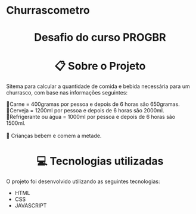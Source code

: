 # Churrascometro
<h1 align="center">Desafio do curso PROGBR</h1>



<h1 align="center"> 📋 Sobre o Projeto </h1>
<p> Sitema para calcular a quantidade de comida e bebida necessária para um churrasco,
  com base nas informações seguintes: </p>


🥩Carne = 400gramas por pessoa e depois de 6 horas são 650gramas.<br>
🍺Cerveja = 1200ml por pessoa e depois de 6 horas são 2000ml.<br>
🥤Refrigerante ou água = 1000ml por pessoa e depois de 6 horas são 1500ml.<br>
<br>
🚨 Crianças bebem e comem a metade.

<h1 align="center"> 💻 Tecnologias utilizadas</h1>
O projeto foi desenvolvido utilizando as seguintes tecnologias:

- HTML
- CSS
- JAVASCRIPT
